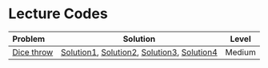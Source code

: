# Lecture Codes

|  **Problem**  |  **Solution**  |  **Level**  |
|:--------------|:--------------:|:-----------:|
|  [Dice throw](https://www.geeksforgeeks.org/problems/dice-throw5349/1)  |  [Solution1](), [Solution2](), [Solution3](), [Solution4]()  |  Medium  |